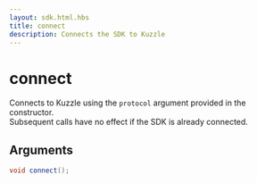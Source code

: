 ```yaml
---
layout: sdk.html.hbs
title: connect
description: Connects the SDK to Kuzzle
---
```


# connect

Connects to Kuzzle using the `protocol` argument provided in the constructor.  
Subsequent calls have no effect if the SDK is already connected.

## Arguments

```cpp
void connect();
```

